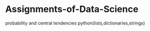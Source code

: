 # Assignments-of-Data-Science
probability and central tendencies
python(lists,dictionaries,strings)
